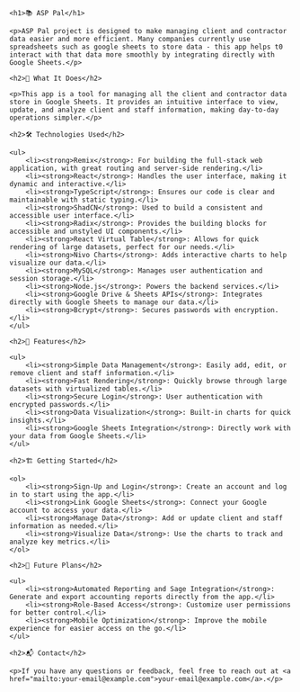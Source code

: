 <!DOCTYPE html>
<html lang="en">
<head>
    <meta charset="UTF-8">
    <meta name="viewport" content="width=device-width, initial-scale=1.0">
    <title>README - AfterSchool Program Data Interface</title>
</head>
<body>

    <h1>📚 ASP Pal</h1>

    <p>ASP Pal project is designed to make managing client and contractor data easier and more efficient. Many companies currently use spreadsheets such as google sheets to store data - this app helps t0 interact with that data more smoothly by integrating directly with Google Sheets.</p>

    <h2>🌟 What It Does</h2>

    <p>This app is a tool for managing all the client and contractor data store in Google Sheets. It provides an intuitive interface to view, update, and analyze client and staff information, making day-to-day operations simpler.</p>

    <h2>🛠️ Technologies Used</h2>

    <ul>
        <li><strong>Remix</strong>: For building the full-stack web application, with great routing and server-side rendering.</li>
        <li><strong>React</strong>: Handles the user interface, making it dynamic and interactive.</li>
        <li><strong>TypeScript</strong>: Ensures our code is clear and maintainable with static typing.</li>
        <li><strong>ShadCN</strong>: Used to build a consistent and accessible user interface.</li>
        <li><strong>Radix</strong>: Provides the building blocks for accessible and unstyled UI components.</li>
        <li><strong>React Virtual Table</strong>: Allows for quick rendering of large datasets, perfect for our needs.</li>
        <li><strong>Nivo Charts</strong>: Adds interactive charts to help visualize our data.</li>
        <li><strong>MySQL</strong>: Manages user authentication and session storage.</li>
        <li><strong>Node.js</strong>: Powers the backend services.</li>
        <li><strong>Google Drive & Sheets APIs</strong>: Integrates directly with Google Sheets to manage our data.</li>
        <li><strong>Bcrypt</strong>: Secures passwords with encryption.</li>
    </ul>

    <h2>🚀 Features</h2>

    <ul>
        <li><strong>Simple Data Management</strong>: Easily add, edit, or remove client and staff information.</li>
        <li><strong>Fast Rendering</strong>: Quickly browse through large datasets with virtualized tables.</li>
        <li><strong>Secure Login</strong>: User authentication with encrypted passwords.</li>
        <li><strong>Data Visualization</strong>: Built-in charts for quick insights.</li>
        <li><strong>Google Sheets Integration</strong>: Directly work with your data from Google Sheets.</li>
    </ul>

    <h2>🏗️ Getting Started</h2>

    <ol>
        <li><strong>Sign-Up and Login</strong>: Create an account and log in to start using the app.</li>
        <li><strong>Link Google Sheets</strong>: Connect your Google account to access your data.</li>
        <li><strong>Manage Data</strong>: Add or update client and staff information as needed.</li>
        <li><strong>Visualize Data</strong>: Use the charts to track and analyze key metrics.</li>
    </ol>

    <h2>🌱 Future Plans</h2>

    <ul>
        <li><strong>Automated Reporting and Sage Integration</strong>: Generate and export accounting reports directly from the app.</li>
        <li><strong>Role-Based Access</strong>: Customize user permissions for better control.</li>
        <li><strong>Mobile Optimization</strong>: Improve the mobile experience for easier access on the go.</li>
    </ul>

    <h2>📬 Contact</h2>

    <p>If you have any questions or feedback, feel free to reach out at <a href="mailto:your-email@example.com">your-email@example.com</a>.</p>

</body>
</html>
